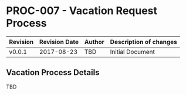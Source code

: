 # PROC-007 - Vacation Request Process


Revision | Revision Date | Author | Description of changes
-------- | ------------- | ------ | ----------------------
v0.0.1 | 2017-08-23 | TBD | Initial Document


## Vacation Process Details

TBD
